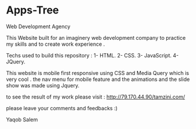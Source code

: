 # Apps-Tree
Web Development Agency

This Website built for an imaginery web development company  to practice my skills and to create work experience .

Techs used to build this repository : 1- HTML. 2- CSS. 3- JavaScript. 4- JQuery.

This website is mobile first responsive using CSS and Media Query which is very cool .
the nav menu for mobile feature and the animations and the slide show was made using Jquery.

to see the result of my work please visit : http://79.170.44.90/tamzini.com/

please leave your comments and feedbacks :)

Yaqob Salem
